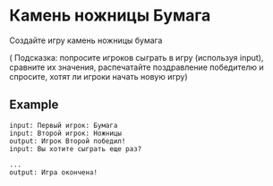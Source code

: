 # Камень ножницы Бумага 

Создайте игру камень ножницы бумага

( Подсказка: попросите игроков сыграть в игру (используя input), сравните их значения, распечатайте поздравление победителю и спросите, хотят ли игроки начать новую игру)

## Example

```
input: Первый игрок: Бумага
input: Второй игрок: Ножницы
output: Игрок Второй победил!
input: Вы хотите сыграть еще раз?

...
output: Игра окончена!
```